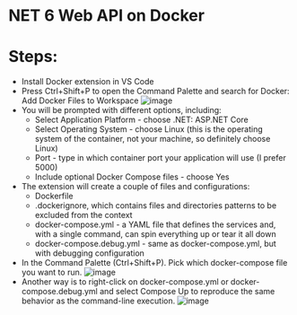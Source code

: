 # NET 6 Web API on Docker

# Steps:
- Install Docker extension in VS Code
- Press Ctrl+Shift+P to open the Command Palette and search for Docker: Add Docker Files to Workspace
  ![image](https://github.com/kaashok/dot-net-configure-docker/assets/22614984/61692c70-18d3-4ef6-9ca5-b301171af15d)
 - You will be prompted with different options, including:
    - Select Application Platform - choose .NET: ASP.NET Core
    - Select Operating System - choose Linux (this is the operating system of the container, not your machine, so definitely choose Linux)
    - Port - type in which container port your application will use (I prefer 5000)
    - Include optional Docker Compose files - choose Yes
- The extension will create a couple of files and configurations:
    - Dockerfile
    - .dockerignore, which contains files and directories patterns to be excluded from the context
    - docker-compose.yml - a YAML file that defines the services and, with a single command, can spin everything up or tear it all down
    - docker-compose.debug.yml - same as docker-compose.yml, but with debugging configuration
 -  In the Command Palette (Ctrl+Shift+P). Pick which docker-compose file you want to run.
    ![image](https://github.com/kaashok/dot-net-configure-docker/assets/22614984/ac7e8c81-ed57-42ca-9af6-361d6441630f)
- Another way is to right-click on docker-compose.yml or docker-compose.debug.yml and select Compose Up to reproduce the same behavior as the command-line execution.
  ![image](https://github.com/kaashok/dot-net-configure-docker/assets/22614984/4634bc39-2db8-4e14-a23e-f76662ceb2f6)
    


